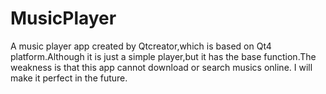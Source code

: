 # MusicPlayer
A music player app created by Qtcreator,which is based on Qt4 platform.Although it is just a simple player,but it has the base function.The weakness is that this app cannot download or search musics online.
I will make it perfect in the future.
